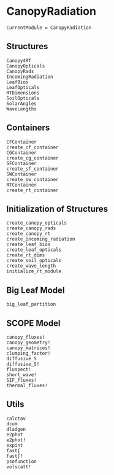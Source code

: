 # CanopyRadiation
```@meta
CurrentModule = CanopyRadiation
```




## Structures
```@docs
Canopy4RT
CanopyOpticals
CanopyRads
IncomingRadiation
LeafBios
LeafOpticals
RTDimensions
SoilOpticals
SolarAngles
WaveLengths
```




## Containers
```@docs
CFContainer
create_cf_container
CGContainer
create_cg_container
SFContainer
create_sf_container
SWContainer
create_sw_container
RTContainer
create_rt_container
```


## Initialization of Structures
```@docs
create_canopy_opticals
create_canopy_rads
create_canopy_rt
create_incoming_radiation
create_leaf_bios
create_leaf_opticals
create_rt_dims
create_soil_opticals
create_wave_length
initialize_rt_module
```




## Big Leaf Model
```@docs
big_leaf_partition
```




## SCOPE Model
```@docs
canopy_fluxes!
canopy_geometry!
canopy_matrices!
clumping_factor!
diffusive_S
diffusive_S!
fluspect!
short_wave!
SIF_fluxes!
thermal_fluxes!
```




## Utils
```@docs
calctav
dcum
dladgen
e2phot
e2phot!
expint
fast∫
fast∫!
psofunction
volscatt!
```
